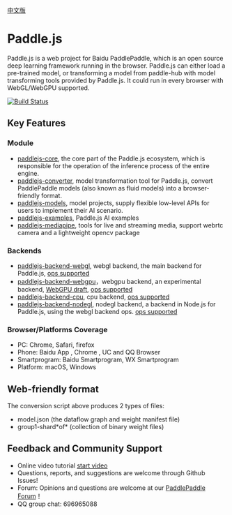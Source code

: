 [中文版](./README_cn.md)

# Paddle.js

Paddle.js is a web project for Baidu PaddlePaddle, which is an open source deep learning framework running in the browser. Paddle.js can either load a pre-trained model, or transforming a model from paddle-hub with model transforming tools provided by Paddle.js. It could run in every browser with WebGL/WebGPU supported.

[![Build Status](https://travis-ci.org/PaddlePaddle/Paddle.js.svg?branch=beta)](https://travis-ci.org/PaddlePaddle/Paddle.js.svg?branch=beta)

## Key Features

### Module

* [paddlejs-core](./packages/paddlejs-core/README.md), the core part of the Paddle.js ecosystem, which is responsible for the operation of the inference process of the entire engine.
* [paddlejs-converter](./packages/paddlejs-converter/README.md), model transformation tool for Paddle.js, convert PaddlePaddle models (also known as fluid models) into a browser-friendly format.
* [paddlejs-models](./packages/paddlejs-models/), model projects, supply flexible low-level APIs for users to implement their AI scenario.
* [paddlejs-examples](./packages/paddlejs-examples/), Paddle.js AI examples
* [paddlejs-mediapipe](./packages/paddlejs-mediapipe/), tools for live and streaming media, support webrtc camera and a lightweight opencv package
### Backends
* [paddlejs-backend-webgl](./packages/paddlejs-backend-webgl/README.md), webgl backend, the main backend for Paddle.js, [ops supported](./packages/paddlejs-backend-webgl/src/ops/index.ts)
* [paddlejs-backend-webgpu](./packages/paddlejs-backend-webgpu/README.md)，webgpu backend, an experimental backend, [WebGPU draft](https://gpuweb.github.io/gpuweb/), [ops supported](./packages/paddlejs-backend-webgpu/src/ops/index.ts)
* [paddlejs-backend-cpu](./packages/paddlejs-backend-cpu/README.md), cpu backend, [ops supported](./packages/paddlejs-backend-cpu/src/ops/index.ts)
* [paddlejs-backend-nodegl](./packages/paddlejs-backend-nodegl/README.md), nodegl backend, a backend in Node.js for Paddle.js, using the webgl backend ops. [ops supported](./packages/paddlejs-backend-webgl/src/ops/index.ts)

### Browser/Platforms Coverage

* PC: Chrome, Safari, firefox
* Phone: Baidu App , Chrome , UC and QQ Browser
* Smartprogram: Baidu Smartprogram, WX Smartprogram
* Platform: macOS, Windows



## Web-friendly format

The conversion script above produces 2 types of files:

 - model.json (the dataflow graph and weight manifest file)
 - group1-shard\*of\* (collection of binary weight files)


## Feedback and Community Support
- Online video tutorial [start video](https://www.bilibili.com/video/BV1gZ4y1H7UA?p=6)
- Questions, reports, and suggestions are welcome through Github Issues!
- Forum: Opinions and questions are welcome at our [PaddlePaddle Forum](https://ai.baidu.com/forum/topic/list/168)！
- QQ group chat: 696965088
